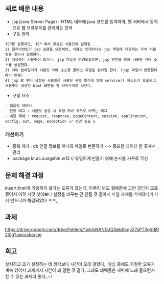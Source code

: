 ## 새로 배운 내용
- jsp(Java Server Page) : HTML 내부에 java 코드를 입력하여, 웹 서버에서 동적으로 웹 브라우저를 관리하는 언어
- 구동 원리
```
JSP를 실행하면, JSP 에서 생성된 서블릿이 실행됨
1) 클라이언트가 jsp 실행을 요청하면, 서블릿 컨테이너는 jsp 파일에 대응하는 자바 서블릿을 찾아서 실행한다.
2) 대응하는 서블릿이 없거나, jsp 파일이 변경되었으면, jsp 엔진을 통해 서블릿 자바 소스를 생성한다.
3) 자바 컴파일러가 서블릿 자바 소스를 클래스 파일로 컴파일 한다. (jsp 파일이 변경될때마다 반복)
4) jsp 로 부터 생성된 서블릿은 서블릿 구동 방식에 의해 service() 메소드가 호출되고, 서블릿이 생성한 html 화면을 웹 브라우저로 보낸다. 
```
- 구성 요소
```
- 템플릿 데이터
- 전용 태그 : 서블릿 생성 시 특정 자바 코드로 바뀌는 태그
- 내장 객체 : request, response, pageContext, session, application, config, out, page, exception // 선언 필요 x
```
### 개선하기
- 중복 제거 : db 연결 정보를 하나의 파일로 변환하기 --> 중요한 데이터 한 곳에서 관리
- package kr.ac.sungshin.w13 // 유일하게 만들기 위해 순서를 거꾸로 작성

## 문제 해결 과정
insert.html이 가용하지 않다는 오류가 떴는데, 아무리 봐도 뭐때문에 그런 것인지 모르겠어서 
이것 저것 찾아보다 설정을 바꾸는 건 안될 것 같아서 파일 자체를 삭제했다가 다시 만드니까 해결되었다 ㅋㅋ,,

## 과제
<https://drive.google.com/drive/folders/1wIdvNANDJQQeb9sqv27sPT3ghRjR2l0g?usp=sharing>

## 회고
설치하고 초기 설정하는 데 생각보다 시간이 오래 걸렸다,, 실습 중에도 자잘한 오류가 
계속 있어서 과제까지 시간이 꽤 걸린 것 같다. 그래도 데베플은 새벽에 노래 들으면서 할 수 있는 과제라 좋다,,~!
